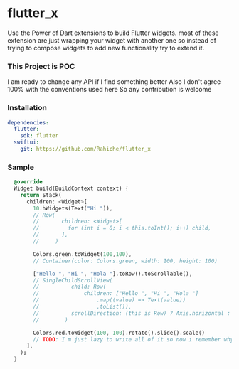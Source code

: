 # flutter_x

Use the Power of Dart extensions to build Flutter widgets. most of these extension are just wrapping your widget with another one so instead of trying to compose widgets to add new functionality try to extend it.


### This Project is POC
I am ready to change any API if I find something better
Also I don't agree 100% with the conventions used here
So any contribution is welcome

### Installation 

```yaml
dependencies:
  flutter:
    sdk: flutter
  swiftui:
    git: https://github.com/Rahiche/flutter_x
```


### Sample

```dart
  @override
  Widget build(BuildContext context) {
    return Stack(
      children: <Widget>[
        10.hWidgets(Text("Hi ")),
        // Row(
        //       children: <Widget>[
        //         for (int i = 0; i < this.toInt(); i++) child,
        //       ],
        //     )

        Colors.green.toWidget(100,100),
        // Container(color: Colors.green, width: 100, height: 100)

        ["Hello ", "Hi ", "Hola "].toRow().toScrollable(),
        // SingleChildScrollView(
        //          child: Row(
        //              children: ["Hello ", "Hi ", "Hola "]
        //                  .map((value) => Text(value))
        //                  .toList()),
        //          scrollDirection: (this is Row) ? Axis.horizontal : Axis.vertical,
        //        )

        Colors.red.toWidget(100, 100).rotate().slide().scale()
        // TODO: I m just lazy to write all of it so now i remember why i created this lib
      ],
    );
  }
```
